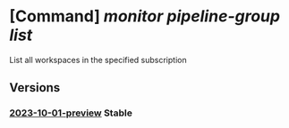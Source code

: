 # [Command] _monitor pipeline-group list_

List all workspaces in the specified subscription

## Versions

### [2023-10-01-preview](/Resources/mgmt-plane/L3N1YnNjcmlwdGlvbnMve30vcHJvdmlkZXJzL21pY3Jvc29mdC5tb25pdG9yL3BpcGVsaW5lZ3JvdXBz/2023-10-01-preview.xml) **Stable**

<!-- mgmt-plane /subscriptions/{}/providers/microsoft.monitor/pipelinegroups 2023-10-01-preview -->
<!-- mgmt-plane /subscriptions/{}/resourcegroups/{}/providers/microsoft.monitor/pipelinegroups 2023-10-01-preview -->
